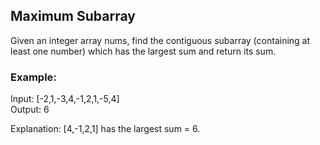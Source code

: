 ## Maximum Subarray

Given an integer array nums, find the contiguous subarray (containing at least one number) which has the largest sum and return its sum.

### Example:

Input: [-2,1,-3,4,-1,2,1,-5,4]\
Output: 6

Explanation: [4,-1,2,1] has the largest sum = 6.
